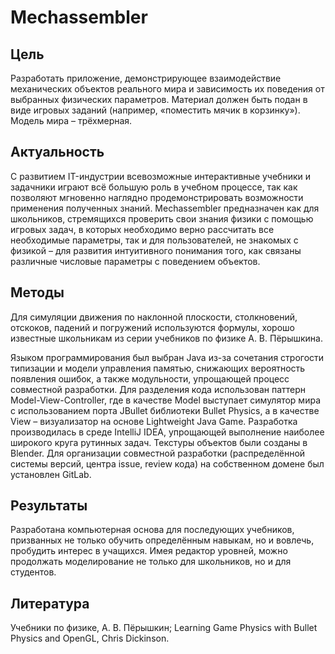 # Mechassembler

## Цель
Разработать приложение, демонстрирующее взаимодействие механических объектов реального мира и зависимость их поведения от выбранных физических параметров. Материал должен быть подан в виде игровых заданий (например, «поместить  мячик в корзинку»). Модель мира – трёхмерная.

## Актуальность
С развитием IT-индустрии всевозможные интерактивные учебники и задачники играют всё большую роль в учебном процессе, так как позволяют мгновенно наглядно продемонстрировать возможности применения полученных знаний. Mechassembler предназначен как для школьников, стремящихся проверить свои знания физики с помощью игровых задач, в которых необходимо верно рассчитать все необходимые параметры, так и для пользователей, не знакомых с физикой – для развития интуитивного понимания того, как связаны различные числовые параметры с поведением объектов. 

## Методы
Для симуляции движения по наклонной плоскости, столкновений, отскоков, падений и погружений используются формулы, хорошо известные школьникам из серии учебников по физике А. В. Пёрышкина. 

Языком программирования был выбран Java из-за сочетания строгости типизации и модели управления памятью, снижающих вероятность появления ошибок, а также модульности, упрощающей процесс совместной разработки. Для разделения кода использован паттерн Model-View-Controller, где в качестве Model выступает симулятор мира с использованием порта JBullet библиотеки Bullet Physics, а в качестве View – визуализатор на основе Lightweight Java Game. Разработка производилась в среде IntelliJ IDEA, упрощающей выполнение наиболее широкого круга рутинных задач.
Текстуры объектов были созданы в Blender. Для организации совместной разработки (распределённой системы версий, центра issue, review кода) на собственном домене был установлен GitLab.

## Результаты
Разработана компьютерная основа для последующих учебников, призванных не только обучить определённым навыкам, но и вовлечь, пробудить интерес в учащихся. Имея редактор уровней, можно продолжать моделирование не только для школьников, но и для студентов.

## Литература
Учебники по физике, А. В. Пёрышкин;  Learning Game Physics with Bullet Physics and OpenGL, Chris Dickinson.